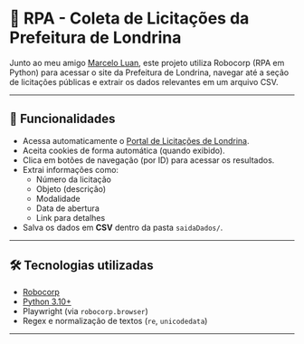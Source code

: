 # 🤖 RPA - Coleta de Licitações da Prefeitura de Londrina

Junto ao meu amigo <a href="https://github.com/MarceloLuan">Marcelo Luan</a>, este projeto utiliza Robocorp (RPA em Python) para acessar o site da Prefeitura de Londrina, navegar até a seção de licitações públicas e extrair os dados relevantes em um arquivo CSV.

---

## 📌 Funcionalidades
- Acessa automaticamente o [Portal de Licitações de Londrina](https://portal.londrina.pr.gov.br/index.php/licitacao-inicio).
- Aceita cookies de forma automática (quando exibido).
- Clica em botões de navegação (por ID) para acessar os resultados.
- Extrai informações como:
  - Número da licitação  
  - Objeto (descrição)  
  - Modalidade  
  - Data de abertura  
  - Link para detalhes  
- Salva os dados em **CSV** dentro da pasta `saidaDados/`.

---

## 🛠️ Tecnologias utilizadas
- [Robocorp](https://robocorp.com/)  
- [Python 3.10+](https://www.python.org/)  
- Playwright (via `robocorp.browser`)  
- Regex e normalização de textos (`re`, `unicodedata`)  

---
